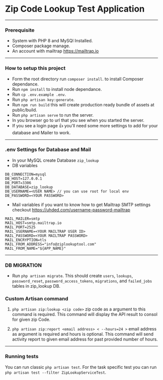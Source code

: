 # Zip Code Lookup Test Application
---

### Prerequisite

- System with PHP 8 and MySQl Installed.
- Composer package manage.
- An account with mailtrap https://mailtrap.io
---

### How to setup this project

- Form the root directory run `composer install`. to install Composer dependance.
- Run `npm install` to install node dependance.
- Run `cp .env.example .env`.
- Run `php artisan key:generate`.
- Run `npm run build` this will create production ready bundle of assets at public/build.
- Run `php artisan serve` to run the server.
- In you browser go to url that you see when you started the server.
- If you see a login page 👍 you'll need some more settings to add for your database and Mailer to work.
---
### .env Settings for Database and Mail
- In your MySQL create Database `zip_lookup`
- DB variables
```
DB_CONNECTION=mysql
DB_HOST=127.0.0.1
DB_PORT=3306
DB_DATABASE=zip_lookup
DB_USERNAME=<USER NAME> // you can use root for local env
DB_PASSWORD=<YOUR PASSWORD>
```
- Mail variables
if you want to know how to get Mailtrap SMTP settings checkout https://uhded.com/username-password-mailtrap
```
MAIL_MAILER=smtp
MAIL_HOST=smtp.mailtrap.io
MAIL_PORT=2525
MAIL_USERNAME=<YOUR MAILTRAP USER ID>
MAIL_PASSWORD=<YOUR MAILTRAP PASSWORD>
MAIL_ENCRYPTION=tls
MAIL_FROM_ADDRESS="info@ziplookuptool.com"
MAIL_FROM_NAME="${APP_NAME}"
```
---
### DB MIGRATION

- Run `php artisan migrate`.
This should create `users`, `lookups`, `password_reset`, `password_access_tokens`, `migrations`, and `failed_jobs` tables in zip_lookup DB.
### Custom Artisan command

1) `php artisan zip:lookup <zip code>` zip code as a argument to this command is required.
This command will display the API result to consol for given zip Code.

2) `php artisan zip:report <email address> < --hours=24 >` email address as argument is required and hours is optional.
This command will send activity report to given email address for past provided number of hours.

---
### Running tests 

You can run classic `php artisan test`. 
For the task specific test you can run
`php artisan test --filter ZipLookupServiceTest`.